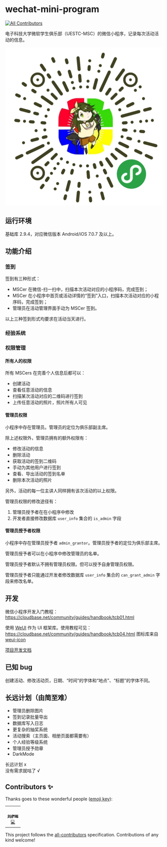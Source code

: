 # wechat-mini-program
<!-- ALL-CONTRIBUTORS-BADGE:START - Do not remove or modify this section -->
[![All Contributors](https://img.shields.io/badge/all_contributors-1-orange.svg?style=flat-square)](#contributors-)
<!-- ALL-CONTRIBUTORS-BADGE:END -->

电子科技大学微软学生俱乐部（UESTC-MSC）的微信小程序，记录每次活动活动的信息。

![小程序码](img/wxacode.jpg)

## 运行环境

基础库 2.9.4，对应微信版本 Android/iOS 7.0.7 及以上。

## 功能介绍

### 签到

签到有三种形式：

* MSCer 在微信-扫一扫中，扫描本次活动对应的小程序码，完成签到；
* MSCer 在小程序中首页或活动详情的“签到”入口，扫描本次活动对应的小程序码，完成签到；
* 管理员在活动管理界面手动为 MSCer 签到。

以上三种签到形式均要求在活动当天进行。

### 经验系统

### 权限管理

#### 所有人的权限

所有 MSCers 在完善个人信息后都可以：

* 创建活动
* 查看任意活动的信息
* 扫描某次活动对应的二维码进行签到
* 上传任意活动的照片，照片所有人可见

#### 管理员权限

小程序中存在管理员。管理员的定位为俱乐部副主席。

除上述权限外，管理员拥有的额外权限有：

* 修改活动的信息
* 删除活动
* 获取活动的签到二维码
* 手动为其他用户进行签到
* 查看、导出活动的签到名单
* 删除本次活动的照片

另外，活动的每一位主讲人同样拥有该次活动的以上权限。

管理员权限的修改途径有：

1. 管理员授予者在在小程序中修改
2. 开发者直接修改数据库 `user_info` 集合的 `is_admin` 字段

#### 管理员授予者权限

小程序中存在管理员授予者 `admin_grantor`。管理员授予者的定位为俱乐部主席。

管理员授予者可以在小程序中修改管理员的名单。

管理员授予者默认不拥有管理员权限。但可以授予自身管理员权限。

管理员授予者只能通过开发者修改数据库 `user_info` 集合的 `can_grant_admin` 字段来修改名单。

## 开发

微信小程序开发入门教程：https://cloudbase.net/community/guides/handbook/tcb01.html

使用 [WeUI](https://github.com/Tencent/weui-wxss) 作为 UI 框架库。使用教程可见：https://cloudbase.net/community/guides/handbook/tcb04.html
图标库来自 [weui-icon](https://github.com/weui/weui-icon)

[项目开发文档](develop.md)

## 已知 bug

创建活动、修改活动页，日期、“时间”的字体和“地点”、“标题”的字体不同。

## 长远计划（由简至难）

* 管理员删除图片
* 签到记录批量导出
* 数据库写入日志
* 更复杂的抽奖系统
* 活动搜索（主页面、相册页面都需要有）
* 个人经验等级系统
* 管理员授予勋章
* DarkMode

长远计划 x  
没有需求就咕了 √

## Contributors ✨

Thanks goes to these wonderful people ([emoji key](https://allcontributors.org/docs/en/emoji-key)):

<!-- ALL-CONTRIBUTORS-LIST:START - Do not remove or modify this section -->
<!-- prettier-ignore-start -->
<!-- markdownlint-disable -->
<table>
  <tr>
    <td align="center"><a href="https://github.com/lyh543"><img src="https://avatars2.githubusercontent.com/u/15522311?v=4" width="100px;" alt=""/><br /><sub><b>刘俨晖</b></sub></a><br /><a href="https://github.com/uestc-msc/wechat-mini-program/commits?author=lyh543" title="Code">💻</a></td>
  </tr>
</table>

<!-- markdownlint-enable -->
<!-- prettier-ignore-end -->
<!-- ALL-CONTRIBUTORS-LIST:END -->

This project follows the [all-contributors](https://github.com/all-contributors/all-contributors) specification. Contributions of any kind welcome!
